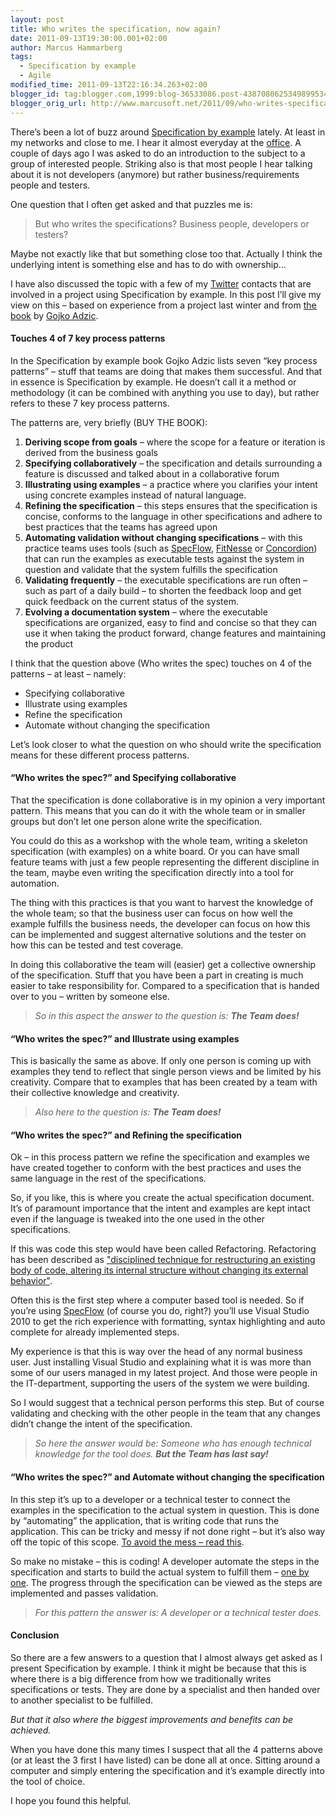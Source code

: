 ```yaml
---
layout: post
title: Who writes the specification, now again?
date: 2011-09-13T19:30:00.001+02:00
author: Marcus Hammarberg
tags:
  - Specification by example
  - Agile
modified_time: 2011-09-13T22:16:34.263+02:00
blogger_id: tag:blogger.com,1999:blog-36533086.post-4387080625349899534
blogger_orig_url: http://www.marcusoft.net/2011/09/who-writes-specification-now-again.html
---
```



There’s been a lot of buzz around
<a href="http://specificationbyexample.com/"
target="_blank">Specification by example</a> lately. At least in my
networks and close to me. I hear it almost everyday at the
<a href="http://www.avegagroup.se" target="_blank">office</a>. A couple
of days ago I was asked to do an introduction to the subject to a group
of interested people. Striking also is that most people I hear talking
about it is not developers (anymore) but rather business/requirements
people and testers.

One question that I often get asked and that puzzles me is:

> But who writes the specifications? Business people, developers or
> testers?

Maybe not exactly like that but something close too that. Actually I
think the underlying intent is something else and has to do with
ownership…

I have also discussed the topic with a few of my
<a href="http://twitter.com" target="_blank">Twitter</a> contacts that
are involved in a project using Specification by example. In this post
I’ll give my view on this – based on experience from a project last
winter and from
<a href="http://manning.com/adzic/" target="_blank">the book</a> by
<a href="http://gojko.net" target="_blank">Gojko Adzic</a>.
#### Touches 4 of 7 key process patterns

In the Specification by example book Gojko Adzic lists seven “key
process patterns” – stuff that teams are doing that makes them
successful. And that in essence is Specification by example. He doesn’t
call it a method or methodology (it can be combined with anything you
use to day), but rather refers to these 7 key process patterns.

The patterns are, very briefly (BUY THE BOOK):

1.  **Deriving scope from goals** – where the scope for a feature or
    iteration is derived from the business goals
2.  **Specifying collaboratively** – the specification and details
    surrounding a feature is discussed and talked about in a
    collaborative forum
3.  **Illustrating using examples** – a practice where you clarifies
    your intent using concrete examples instead of natural language.
4.  **Refining the specification** – this steps ensures that the
    specification is concise, conforms to the language in other
    specifications and adhere to best practices that the teams has
    agreed upon
5.  **Automating validation without changing specifications** – with
    this practice teams uses tools (such as
    <a href="www.specflow.org" target="_blank">SpecFlow</a>,
    <a href="http://fitnesse.org/" target="_blank">FitNesse</a> or
    <a href="http://concordion.org/" target="_blank">Concordion</a>)
    that can run the examples as executable tests against the system in
    question and validate that the system fulfills the specification
6.  **Validating frequently** – the executable specifications are run
    often – such as part of a daily build – to shorten the feedback loop
    and get quick feedback on the current status of the system.
7.  **Evolving a documentation system** – where the executable
    specifications are organized, easy to find and concise so that they
    can use it when taking the product forward, change features and
    maintaining the product

I think that the question above (Who writes the spec) touches on 4 of
the patterns – at least – namely:

-   Specifying collaborative
-   Illustrate using examples
-   Refine the specification
-   Automate without changing the specification

Let’s look closer to what the question on who should write the
specification means for these different process patterns.

#### “Who writes the spec?” and Specifying collaborative

That the specification is done collaborative is in my opinion a very
important pattern. This means that you can do it with the whole team or
in smaller groups but don’t let one person alone write the
specification.

You could do this as a workshop with the whole team, writing a skeleton
specification (with examples) on a white board. Or you can have small
feature teams with just a few people representing the different
discipline in the team, maybe even writing the specification directly
into a tool for automation.

The thing with this practices is that you want to harvest the knowledge
of the whole team; so that the business user can focus on how well the
example fulfills the business needs, the developer can focus on how this
can be implemented and suggest alternative solutions and the tester on
how this can be tested and test coverage.

In doing this collaborative the team will (easier) get a collective
ownership of the specification. Stuff that you have been a part in
creating is much easier to take responsibility for. Compared to a
specification that is handed over to you – written by someone else.

> *So in this aspect the answer to the question is: **The Team does!***

#### “Who writes the spec?” and Illustrate using examples

This is basically the same as above. If only one person is coming up
with examples they tend to reflect that single person views and be
limited by his creativity. Compare that to examples that has been
created by a team with their collective knowledge and creativity.

> *Also here to the question is: **The Team does!***

#### “Who writes the spec?” and Refining the specification

Ok – in this process pattern we refine the specification and examples we
have created together to conform with the best practices and uses the
same language in the rest of the specifications.

So, if you like, this is where you create the actual specification
document. It’s of paramount importance that the intent and examples are
kept intact even if the language is tweaked into the one used in the
other specifications.

If this was code this step would have been called Refactoring.
Refactoring has been described as
<a href="http://en.wikipedia.org/wiki/Code_refactoring"
target="_blank">"disciplined technique for restructuring an existing
body of code, altering its internal structure without changing its
external behavior"</a>.

Often this is the first step where a computer based tool is needed. So
if you’re using <a href="www.specflow.org" target="_blank">SpecFlow</a>
(of course you do, right?) you’ll use Visual Studio 2010 to get the rich
experience with formatting, syntax highlighting and auto complete for
already implemented steps.

My experience is that this is way over the head of any normal business
user. Just installing Visual Studio and explaining what it is was more
than some of our users managed in my latest project. And those were
people in the IT-department, supporting the users of the system we were
building.

So I would suggest that a technical person performs this step. But of
course validating and checking with the other people in the team that
any changes didn’t change the intent of the specification.

> *So here the answer would be: Someone who has enough technical
> knowledge for the tool does. **But the Team has last say!***

#### “Who writes the spec?” and Automate without changing the specification

In this step it’s up to a developer or a technical tester to connect the
examples in the specification to the actual system in question. This is
done by “automating” the application, that is writing code that runs the
application. This can be tricky and messy if not done right – but it’s
also way off the topic of this scope. <a
href="http://www.marcusoft.net/2011/04/clean-up-your-stepsuse-page-objects-in.html"
target="_blank">To avoid the mess – read this</a>.

So make no mistake – this is coding! A developer automate the steps in
the specification and starts to build the actual system to fulfill them
– <a
href="http://en.wikipedia.org/wiki/Outside%E2%80%93in_software_development"
target="_blank">one by one</a>. The progress through the specification
can be viewed as the steps are implemented and passes validation.

> *For this pattern the answer is: A developer or a technical tester
> does.*

#### Conclusion

So there are a few answers to a question that I almost always get asked
as I present Specification by example. I think it might be because that
this is where there is a big difference from how we traditionally writes
specifications or tests. They are done by a specialist and then handed
over to another specialist to be fulfilled.

*But that it also where the biggest improvements and benefits can be
achieved.*

When you have done this many times I suspect that all the 4 patterns
above (or at least the 3 first I have listed) can be done all at once.
Sitting around a computer and simply entering the specification and it’s
example directly into the tool of choice.

I hope you found this helpful.

